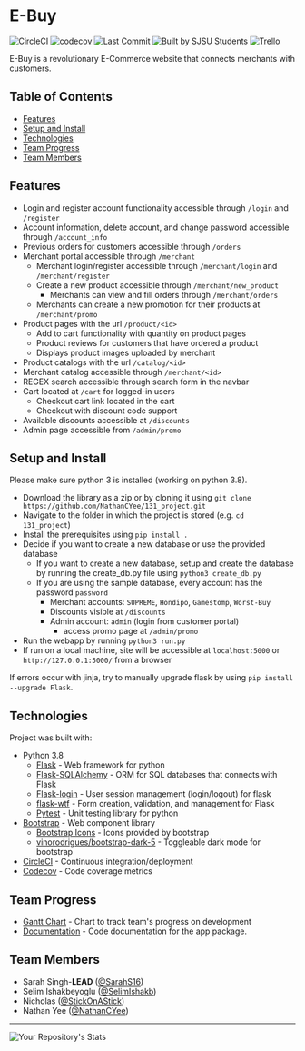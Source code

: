 # E-Buy

[![CircleCI](https://circleci.com/gh/NathanCYee/131_project/tree/master.svg?style=svg)](https://circleci.com/gh/NathanCYee/131_project/tree/master)
[![codecov](https://codecov.io/gh/NathanCYee/131_project/branch/master/graph/badge.svg?token=G6YR4ZSL9J)](https://codecov.io/gh/NathanCYee/131_project)
[![Last Commit](https://img.shields.io/github/last-commit/NathanCYee/131_project)](https://github.com/NathanCYee/131_project/commits/)
![Built by SJSU Students](https://badgen.net/badge/Built%20by/SJSU%20Students/yellow)
[![Trello](https://img.shields.io/badge/Trello-%23026AA7.svg?style=flat&logo=Trello&logoColor=white)
](https://trello.com/b/1UQLG3ci/team-13)

E-Buy is a revolutionary E-Commerce website that connects merchants with customers.

## Table of Contents

- [Features](https://github.com/NathanCYee/131_project#Features)
- [Setup and Install](https://github.com/NathanCYee/131_project#Setup-and-Install)
- [Technologies](https://github.com/NathanCYee/131_project#Technologies)
- [Team Progress](https://github.com/NathanCYee/131_project#Team-Progress)
- [Team Members](https://github.com/NathanCYee/131_project#Team-Members)

## Features

- Login and register account functionality accessible through `/login` and `/register`
- Account information, delete account, and change password accessible through `/account_info`
- Previous orders for customers accessible through `/orders`
- Merchant portal accessible through `/merchant`
    - Merchant login/register accessible through `/merchant/login` and `/merchant/register`
    - Create a new product accessible through `/merchant/new_product`
        - Merchants can view and fill orders through `/merchant/orders`
    - Merchants can create a new promotion for their products at `/merchant/promo`
- Product pages with the url `/product/<id>`
    - Add to cart functionality with quantity on product pages
    - Product reviews for customers that have ordered a product
    - Displays product images uploaded by merchant
- Product catalogs with the url `/catalog/<id>`
- Merchant catalog accessible through `/merchant/<id>`
- REGEX search accessible through search form in the navbar
- Cart located at `/cart` for logged-in users
    - Checkout cart link located in the cart
    - Checkout with discount code support
- Available discounts accessible at `/discounts`
- Admin page accessible from `/admin/promo`

## Setup and Install

Please make sure python 3 is installed (working on python 3.8).

- Download the library as a zip or by cloning it using `git clone https://github.com/NathanCYee/131_project.git`
- Navigate to the folder in which the project is stored (e.g. `cd 131_project`)
- Install the prerequisites using `pip install .`
- Decide if you want to create a new database or use the provided database
    - If you want to create a new database, setup and create the database by running the create_db.py file
      using ``python3 create_db.py``
    - If you are using the sample database, every account has the password `password`
        - Merchant accounts: `SUPREME`, `Hondipo`, `Gamestomp`, `Worst-Buy`
        - Discounts visible at `/discounts`
        - Admin account: `admin` (login from customer portal)
          - access promo page at `/admin/promo`
- Run the webapp by running `python3 run.py`
- If run on a local machine, site will be accessible at `localhost:5000` or `http://127.0.0.1:5000/` from a browser

If errors occur with jinja, try to manually upgrade flask by using `pip install --upgrade Flask`.

## Technologies

Project was built with:

- Python 3.8
    - [Flask](https://github.com/pallets/flask) - Web framework for python
    - [Flask-SQLAlchemy](https://github.com/pallets-eco/flask-sqlalchemy) - ORM for SQL databases that connects with
      Flask
    - [Flask-login](https://github.com/maxcountryman/flask-login) - User session management (login/logout) for flask
    - [flask-wtf](https://github.com/wtforms/flask-wtf) - Form creation, validation, and management for Flask
    - [Pytest](https://github.com/pytest-dev/pytest) - Unit testing library for python
- [Bootstrap](https://github.com/twbs/bootstrap) - Web component library
    - [Bootstrap Icons](https://github.com/twbs/icons) - Icons provided by bootstrap
    - [vinorodrigues/bootstrap-dark-5](https://github.com/vinorodrigues/bootstrap-dark-5) - Toggleable dark mode for
      bootstrap
- [CircleCI](https://circleci.com/) - Continuous integration/deployment
- [Codecov](https://about.codecov.io/) - Code coverage metrics

## Team Progress

- [Gantt Chart](https://docs.google.com/spreadsheets/d/1MNufmraxPGaFWcTLx7IgA9EN_BQ6yrKa3Abu86le8Vo/edit?usp=sharing) -
  Chart to track team's progress on development
- [Documentation](https://nathancyee.github.io/131_project/) - Code documentation for the app package.

## Team Members

- Sarah Singh-**LEAD** ([@SarahS16](https://github.com/SarahS16))
- Selim Ishakbeyoglu ([@SelimIshakb](https://github.com/SelimIshakb))
- Nicholas ([@StickOnAStick](https://github.com/StickOnAStick))
- Nathan Yee ([@NathanCYee](https://github.com/NathanCYee))

---
![Your Repository's Stats](https://contrib.rocks/image?repo=NathanCYee/131_project)